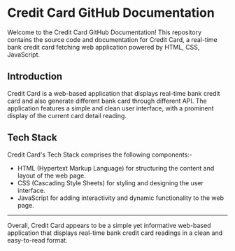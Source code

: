 # Credit Card GitHub Documentation

Welcome to the Credit Card GitHub Documentation! This repository contains the source code and documentation for Credit Card, a real-time bank credit card fetching web application powered by HTML, CSS, JavaScript.

## Introduction

Credit Card is a web-based application that displays real-time bank credit card and also generate different bank card through different API. The application features a simple and clean user interface, with a prominent display of the current card detail reading.

## Tech Stack

Credit Card's Tech Stack comprises the following components:-

- HTML (Hypertext Markup Language) for structuring the content and layout of the web page.
- CSS (Cascading Style Sheets) for styling and designing the user interface.
- JavaScript for adding interactivity and dynamic functionality to the web page.

---

Overall, Credit Card appears to be a simple yet informative web-based application that displays real-time bank credit card readings in a clean and easy-to-read format.